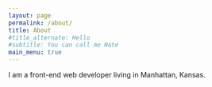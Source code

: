 ```yaml
---
layout: page
permalink: /about/
title: About
#title_alternate: Hello
#subtitle: You can call me Nate
main_menu: true
---
```


I am a front-end web developer living in Manhattan, Kansas.
